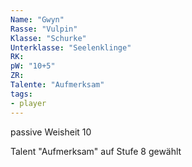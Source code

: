```yaml
---
Name: "Gwyn"
Rasse: "Vulpin"
Klasse: "Schurke"
Unterklasse: "Seelenklinge"
RK:
pW: "10+5"
ZR:
Talente: "Aufmerksam"
tags:
- player
---
```

passive Weisheit 10

Talent "Aufmerksam" auf Stufe 8 gewählt